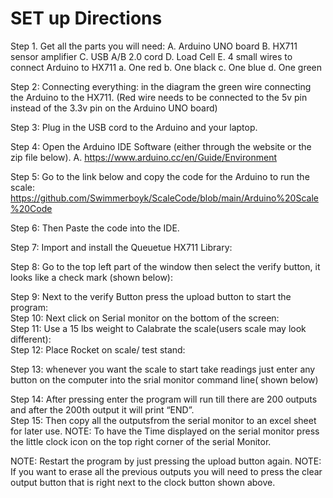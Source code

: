 # SET up Directions

Step 1. Get all the parts you will need:
A.	Arduino UNO board
B.	HX711 sensor amplifier
C.	USB A/B 2.0 cord
D.	Load Cell
E.	4 small wires to connect Arduino to HX711
a.	One red
b.	One black
c.	One blue
d.	One green

Step 2: Connecting everything: in the diagram the green wire connecting the Arduino to the HX711. (Red wire needs to be connected to the 5v pin instead of the 3.3v pin on the Arduino UNO board)
 
Step 3: Plug in the USB cord to the Arduino and your laptop.

Step 4: Open the Arduino IDE Software (either through the website or the zip file below).
A.	https://www.arduino.cc/en/Guide/Environment

Step 5: Go to the link below and copy the code for the Arduino to run the scale:
https://github.com/Swimmerboyk/ScaleCode/blob/main/Arduino%20Scale%20Code

Step 6: Then Paste the code into the IDE.

Step 7: Import and install the Queuetue HX711 Library:
 
Step 8: Go to the top left part of the window then select the verify button, it looks like a check mark (shown below):
 
Step 9: Next to the verify Button press the upload button to start the program:  
Step 10: Next click on Serial monitor on the bottom of the screen:  
Step 11: Use a 15 lbs weight to Calabrate the scale(users scale may look different):   
Step 12: Place Rocket on scale/ test stand:

Step 13: whenever you want the scale to start take readings just enter any button on the computer into the srial monitor command line( shown below)
 
Step 14: After pressing enter the program will run till there are 200 outputs and after the 200th output it will print “END”.  
Step 15: Then copy all the outputsfrom the serial monitor to an excel sheet for later use.
NOTE:  To have the Time displayed on the serial monitor press the little clock icon on the top right corner of the serial Monitor.
   
NOTE: Restart the program by just pressing the upload button again.
NOTE: If you want to erase all the previous outputs you will need to press the clear output button that is right next to the clock button shown above.

